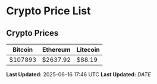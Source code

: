 # Crypto Price List

## Crypto Prices
| Bitcoin | Ethereum | Litecoin |
| ------- | -------- | -------- |
| $107893 | $2637.92 | $88.19 |
**Last Updated:** 2025-06-16 17:46 UTC
**Last Updated:** $DATE$
